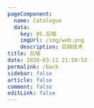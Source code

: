 ```yaml
---
pageComponent: 
  name: Catalogue
  data: 
    key: 05.后端
    imgUrl: /img/web.png
    description: 后端技术
title: 后端
date: 2020-03-11 21:50:53
permalink: /back
sidebar: false
article: false
comment: false
editLink: false
---
```


